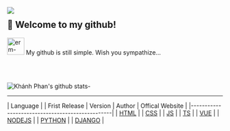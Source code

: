 <img align="left" src="https://raw.githubusercontent.com/Khanhphan98/Image/master/2021/06/08-15-27-06-cat_ready.gif" width="auto" height="auto"/>

## 👋 Welcome to my github!

<img title="" src="https://raw.githubusercontent.com/Khanhphan98/Image/master/2021/06/08-15-32-30-erm-fingers.gif" alt="erm-fingers.gif" width="40"> My github is still simple. Wish you sympathize...

<br>

</br>

![Khánh Phan's github stats](https://github-readme-stats.vercel.app/api?username=Khanhphan98&show_icons=true&theme=tokyonight)- 


---

| Language                                        |                                                                                                                                                                                                                                                                                                                                                                                                                                                                                              | Frist Release | Version | Author                      | Offical Website                                                                                                   |
|-------------------------------------------------| 
| [HTML](https://github.com/Khanhphan98/HTML)     |
| [CSS](https://github.com/Khanhphan98/CSS)       |
| [JS](https://github.com/Khanhphan98/JS)         |
| [TS](https://github.com/Khanhphan98/TS)         |
| [VUE](https://github.com/Khanhphan98/VUE)       |
| [NODEJS](https://github.com/Khanhphan98/NODEJS) |
| [PYTHON](https://github.com/Khanhphan98/NODEJS) |
| [DJANGO](https://github.com/Khanhphan98/DJANGO) |
